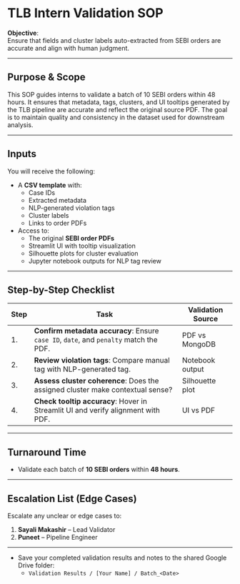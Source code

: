 # TLB Intern Validation SOP

**Objective**:  
Ensure that fields and cluster labels auto-extracted from SEBI orders are accurate and align with human judgment.

---

## Purpose & Scope

This SOP guides interns to validate a batch of 10 SEBI orders within 48 hours. It ensures that metadata, tags, clusters, and UI tooltips generated by the TLB pipeline are accurate and reflect the original source PDF. The goal is to maintain quality and consistency in the dataset used for downstream analysis.

---

## Inputs

You will receive the following:
- A **CSV template** with:
  - Case IDs  
  - Extracted metadata  
  - NLP-generated violation tags  
  - Cluster labels  
  - Links to order PDFs  
- Access to:
  - The original **SEBI order PDFs**  
  - Streamlit UI with tooltip visualization  
  - Silhouette plots for cluster evaluation  
  - Jupyter notebook outputs for NLP tag review

---

## Step-by-Step Checklist

| Step | Task | Validation Source |
|------|-------------|-------------------|
| 1. | **Confirm metadata accuracy**: Ensure `case ID`, `date`, and `penalty` match the PDF. | PDF vs MongoDB |
| 2. | **Review violation tags**: Compare manual tag with NLP-generated tag. | Notebook output |
| 3. | **Assess cluster coherence**: Does the assigned cluster make contextual sense? | Silhouette plot |
| 4. | **Check tooltip accuracy**: Hover in Streamlit UI and verify alignment with PDF. | UI vs PDF |

---

## Turnaround Time

- Validate each batch of **10 SEBI orders** within **48 hours**.

---

## Escalation List (Edge Cases)

Escalate any unclear or edge cases to:

1. **Sayali Makashir** – Lead Validator
2. **Puneet** – Pipeline Engineer

---

- Save your completed validation results and notes to the shared Google Drive folder:  
    - `Validation Results / [Your Name] / Batch_<Date>`